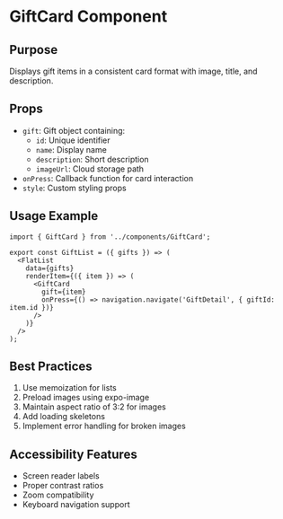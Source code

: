 # GiftCard Component

## Purpose
Displays gift items in a consistent card format with image, title, and description.

## Props
- `gift`: Gift object containing:
  - `id`: Unique identifier
  - `name`: Display name
  - `description`: Short description
  - `imageUrl`: Cloud storage path
- `onPress`: Callback function for card interaction
- `style`: Custom styling props

## Usage Example
```tsx
import { GiftCard } from '../components/GiftCard';

export const GiftList = ({ gifts }) => (
  <FlatList
    data={gifts}
    renderItem={({ item }) => (
      <GiftCard
        gift={item}
        onPress={() => navigation.navigate('GiftDetail', { giftId: item.id })}
      />
    )}
  />
);
```

## Best Practices
1. Use memoization for lists
2. Preload images using expo-image
3. Maintain aspect ratio of 3:2 for images
4. Add loading skeletons
5. Implement error handling for broken images

## Accessibility Features
- Screen reader labels
- Proper contrast ratios
- Zoom compatibility
- Keyboard navigation support